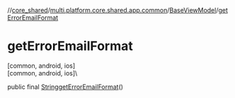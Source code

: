 //[core_shared](../../../index.md)/[multi.platform.core.shared.app.common](../index.md)/[BaseViewModel](index.md)/[getErrorEmailFormat](get-error-email-format.md)

# getErrorEmailFormat

[common, android, ios]\
[common, android, ios]\

public final [String](https://docs.oracle.com/javase/8/docs/api/java/lang/String.html)[getErrorEmailFormat](get-error-email-format.md)()
